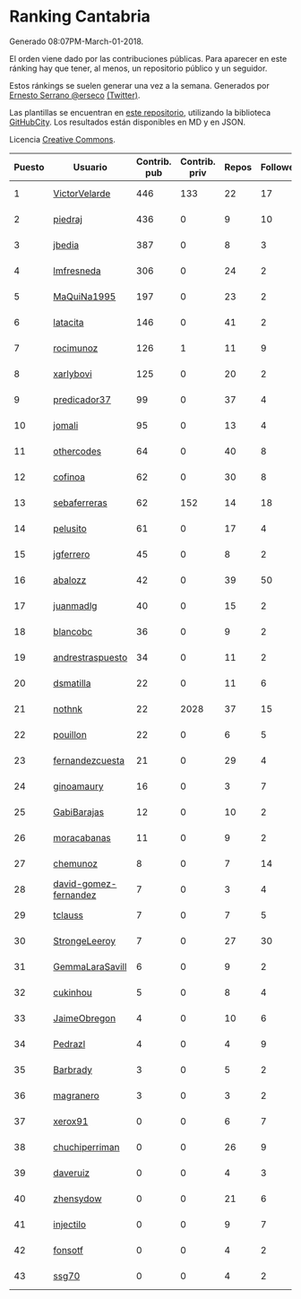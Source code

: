 # Ranking Cantabria

Generado 08:07PM-March-01-2018.

El orden viene dado por las contribuciones públicas. Para aparecer en este ránking hay que tener, al menos, un repositorio público y un seguidor.

Estos ránkings se suelen generar una vez a la semana. Generados por [Ernesto Serrano @erseco](https://github.com/erseco/) [(Twitter)](https://twitter.com/erseco).

Las plantillas se encuentran en [este repositorio](https://github.com/iblancasa/GH-Spanish-Ranking), utilizando la biblioteca [GitHubCity](https://github.com/iblancasa/GitHubCity). Los resultados están disponibles en MD y en JSON.

Licencia [Creative Commons](https://creativecommons.org/licenses/by/4.0/).

| Puesto   |  Usuario  | Contrib. pub | Contrib. priv |Repos| Followers | Desde |  Avatar  |
|----------|-----------|--------------|---------------|-----|-----------|-------|----------|
|1|[VictorVelarde](https://github.com/VictorVelarde)|446|133|22|17|2010-10-28|![VictorVelarde](https://avatars0.githubusercontent.com/u/458196)|
|2|[piedraj](https://github.com/piedraj)|436|0|9|10|2012-12-05|![piedraj](https://avatars3.githubusercontent.com/u/2972752)|
|3|[jbedia](https://github.com/jbedia)|387|0|8|3|2013-10-28|![jbedia](https://avatars3.githubusercontent.com/u/5796721)|
|4|[lmfresneda](https://github.com/lmfresneda)|306|0|24|2|2015-06-20|![lmfresneda](https://avatars2.githubusercontent.com/u/12979415)|
|5|[MaQuiNa1995](https://github.com/MaQuiNa1995)|197|0|23|2|2015-12-14|![MaQuiNa1995](https://avatars1.githubusercontent.com/u/16287848)|
|6|[latacita](https://github.com/latacita)|146|0|41|2|2013-05-03|![latacita](https://avatars1.githubusercontent.com/u/4329371)|
|7|[rocimunoz](https://github.com/rocimunoz)|126|1|11|9|2013-03-02|![rocimunoz](https://avatars3.githubusercontent.com/u/3746906)|
|8|[xarlybovi](https://github.com/xarlybovi)|125|0|20|2|2015-10-28|![xarlybovi](https://avatars1.githubusercontent.com/u/15369154)|
|9|[predicador37](https://github.com/predicador37)|99|0|37|4|2012-09-07|![predicador37](https://avatars2.githubusercontent.com/u/2300989)|
|10|[jomali](https://github.com/jomali)|95|0|13|4|2012-02-01|![jomali](https://avatars3.githubusercontent.com/u/1397370)|
|11|[othercodes](https://github.com/othercodes)|64|0|40|8|2013-06-25|![othercodes](https://avatars3.githubusercontent.com/u/4815856)|
|12|[cofinoa](https://github.com/cofinoa)|62|0|30|8|2013-07-26|![cofinoa](https://avatars1.githubusercontent.com/u/5098603)|
|13|[sebaferreras](https://github.com/sebaferreras)|62|152|14|18|2016-02-12|![sebaferreras](https://avatars3.githubusercontent.com/u/17194770)|
|14|[pelusito](https://github.com/pelusito)|61|0|17|4|2016-04-22|![pelusito](https://avatars2.githubusercontent.com/u/18612896)|
|15|[jgferrero](https://github.com/jgferrero)|45|0|8|2|2015-03-12|![jgferrero](https://avatars1.githubusercontent.com/u/11438536)|
|16|[abalozz](https://github.com/abalozz)|42|0|39|50|2012-01-08|![abalozz](https://avatars1.githubusercontent.com/u/1312336)|
|17|[juanmadlg](https://github.com/juanmadlg)|40|0|15|2|2011-11-04|![juanmadlg](https://avatars0.githubusercontent.com/u/1173469)|
|18|[blancobc](https://github.com/blancobc)|36|0|9|2|2013-12-24|![blancobc](https://avatars0.githubusercontent.com/u/6253599)|
|19|[andrestraspuesto](https://github.com/andrestraspuesto)|34|0|11|2|2014-01-16|![andrestraspuesto](https://avatars1.githubusercontent.com/u/6418792)|
|20|[dsmatilla](https://github.com/dsmatilla)|22|0|11|6|2011-02-14|![dsmatilla](https://avatars0.githubusercontent.com/u/618172)|
|21|[nothnk](https://github.com/nothnk)|22|2028|37|15|2009-09-05|![nothnk](https://avatars0.githubusercontent.com/u/123532)|
|22|[pouillon](https://github.com/pouillon)|22|0|6|5|2013-09-16|![pouillon](https://avatars0.githubusercontent.com/u/5470877)|
|23|[fernandezcuesta](https://github.com/fernandezcuesta)|21|0|29|4|2014-04-16|![fernandezcuesta](https://avatars0.githubusercontent.com/u/7312236)|
|24|[ginoamaury](https://github.com/ginoamaury)|16|0|3|7|2016-09-06|![ginoamaury](https://avatars0.githubusercontent.com/u/22031838)|
|25|[GabiBarajas](https://github.com/GabiBarajas)|12|0|10|2|2017-01-18|![GabiBarajas](https://avatars1.githubusercontent.com/u/25196739)|
|26|[moracabanas](https://github.com/moracabanas)|11|0|9|2|2013-05-09|![moracabanas](https://avatars0.githubusercontent.com/u/4382333)|
|27|[chemunoz](https://github.com/chemunoz)|8|0|7|14|2016-01-13|![chemunoz](https://avatars0.githubusercontent.com/u/16680009)|
|28|[david-gomez-fernandez](https://github.com/david-gomez-fernandez)|7|0|3|4|2012-03-23|![david-gomez-fernandez](https://avatars0.githubusercontent.com/u/1568677)|
|29|[tclauss](https://github.com/tclauss)|7|0|7|5|2013-02-11|![tclauss](https://avatars3.githubusercontent.com/u/3531048)|
|30|[StrongeLeeroy](https://github.com/StrongeLeeroy)|7|0|27|30|2011-06-03|![StrongeLeeroy](https://avatars0.githubusercontent.com/u/828457)|
|31|[GemmaLaraSavill](https://github.com/GemmaLaraSavill)|6|0|9|2|2015-05-08|![GemmaLaraSavill](https://avatars3.githubusercontent.com/u/12323749)|
|32|[cukinhou](https://github.com/cukinhou)|5|0|8|4|2015-12-14|![cukinhou](https://avatars2.githubusercontent.com/u/16288214)|
|33|[JaimeObregon](https://github.com/JaimeObregon)|4|0|10|6|2010-09-27|![JaimeObregon](https://avatars1.githubusercontent.com/u/417226)|
|34|[Pedrazl](https://github.com/Pedrazl)|4|0|4|9|2014-12-04|![Pedrazl](https://avatars1.githubusercontent.com/u/10074431)|
|35|[Barbrady](https://github.com/Barbrady)|3|0|5|2|2014-01-18|![Barbrady](https://avatars1.githubusercontent.com/u/6436548)|
|36|[magranero](https://github.com/magranero)|3|0|3|2|2016-03-30|![magranero](https://avatars3.githubusercontent.com/u/18167085)|
|37|[xerox91](https://github.com/xerox91)|0|0|6|7|2011-04-19|![xerox91](https://avatars0.githubusercontent.com/u/740021)|
|38|[chuchiperriman](https://github.com/chuchiperriman)|0|0|26|9|2008-11-25|![chuchiperriman](https://avatars2.githubusercontent.com/u/36635)|
|39|[daveruiz](https://github.com/daveruiz)|0|0|4|3|2012-08-16|![daveruiz](https://avatars2.githubusercontent.com/u/2165375)|
|40|[zhensydow](https://github.com/zhensydow)|0|0|21|6|2011-05-09|![zhensydow](https://avatars1.githubusercontent.com/u/777247)|
|41|[injectilo](https://github.com/injectilo)|0|0|9|7|2014-09-01|![injectilo](https://avatars1.githubusercontent.com/u/8612274)|
|42|[fonsotf](https://github.com/fonsotf)|0|0|4|2|2015-11-03|![fonsotf](https://avatars1.githubusercontent.com/u/15630996)|
|43|[ssg70](https://github.com/ssg70)|0|0|4|2|2015-11-04|![ssg70](https://avatars0.githubusercontent.com/u/15652669)|
